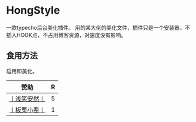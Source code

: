 # HongStyle
一款typecho后台美化插件。
用的某大佬的美化文件，插件只是一个安装器，不插入HOOK点，不占用博客资源，对速度没有影响。

## 食用方法
启用即美化。

|赞助|R|
|--|--|
|[丨浅笑安然丨](https://smilear.cn)|5|
|[丨板栗小辈丨](www.cqcttx.com)|1|